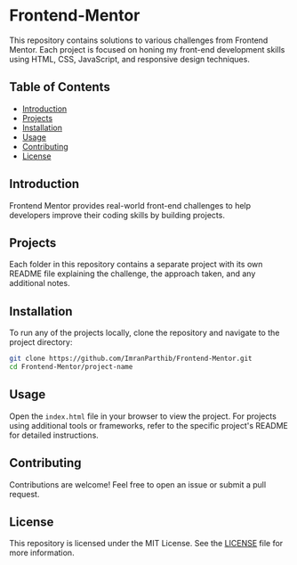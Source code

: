 # Frontend-Mentor

This repository contains solutions to various challenges from Frontend Mentor. Each project is focused on honing my front-end development skills using HTML, CSS, JavaScript, and responsive design techniques.

## Table of Contents

- [Introduction](#introduction)
- [Projects](#projects)
- [Installation](#installation)
- [Usage](#usage)
- [Contributing](#contributing)
- [License](#license)

## Introduction

Frontend Mentor provides real-world front-end challenges to help developers improve their coding skills by building projects.

## Projects

Each folder in this repository contains a separate project with its own README file explaining the challenge, the approach taken, and any additional notes.

## Installation

To run any of the projects locally, clone the repository and navigate to the project directory:

```bash
git clone https://github.com/ImranParthib/Frontend-Mentor.git
cd Frontend-Mentor/project-name
```

## Usage

Open the `index.html` file in your browser to view the project. For projects using additional tools or frameworks, refer to the specific project's README for detailed instructions.

## Contributing

Contributions are welcome! Feel free to open an issue or submit a pull request.

## License

This repository is licensed under the MIT License. See the [LICENSE](LICENSE) file for more information.

